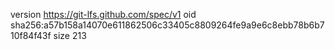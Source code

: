 version https://git-lfs.github.com/spec/v1
oid sha256:a57b158a14070e611862506c33405c8809264fe9a9e6c8ebb78b6b710f84f43f
size 213
